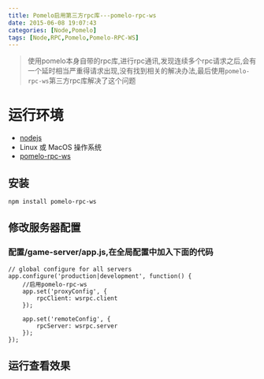 ```yaml
---
title: Pomelo启用第三方rpc库---pomelo-rpc-ws
date: 2015-06-08 19:07:43
categories: [Node,Pomelo]
tags: [Node,RPC,Pomelo,Pomelo-RPC-WS]
---
```



> 使用pomelo本身自带的rpc库,进行rpc通讯,发现连续多个rpc请求之后,会有一个延时相当严重得请求出现,没有找到相关的解决办法,最后使用`pomelo-rpc-ws`第三方rpc库解决了这个问题

# 运行环境
* [nodejs](http://nodejs.org/)
* Linux 或 MacOS 操作系统
* [pomelo-rpc-ws](https://github.com/skyblue/pomelo-rpc-ext)

## 安装

`npm install pomelo-rpc-ws`





## 修改服务器配置

 

### 配置/game-server/app.js,在全局配置中加入下面的代码

```
// global configure for all servers
app.configure('production|development', function() {
	//启用pomelo-rpc-ws
    app.set('proxyConfig', {
        rpcClient: wsrpc.client
    });

    app.set('remoteConfig', {
        rpcServer: wsrpc.server
    });
});
```


## 运行查看效果










